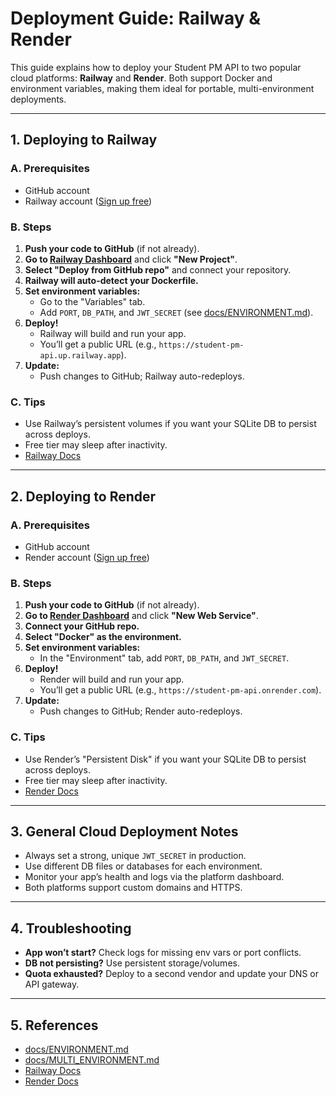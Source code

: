 # Deployment Guide: Railway & Render

This guide explains how to deploy your Student PM API to two popular cloud platforms: **Railway** and **Render**. Both support Docker and environment variables, making them ideal for portable, multi-environment deployments.

---

## 1. Deploying to Railway

### A. Prerequisites
- GitHub account
- Railway account ([Sign up free](https://railway.app/))

### B. Steps
1. **Push your code to GitHub** (if not already).
2. **Go to [Railway Dashboard](https://railway.app/dashboard)** and click **"New Project"**.
3. **Select "Deploy from GitHub repo"** and connect your repository.
4. **Railway will auto-detect your Dockerfile.**
5. **Set environment variables:**
   - Go to the "Variables" tab.
   - Add `PORT`, `DB_PATH`, and `JWT_SECRET` (see [docs/ENVIRONMENT.md](ENVIRONMENT.md)).
6. **Deploy!**
   - Railway will build and run your app.
   - You’ll get a public URL (e.g., `https://student-pm-api.up.railway.app`).
7. **Update:**
   - Push changes to GitHub; Railway auto-redeploys.

### C. Tips
- Use Railway’s persistent volumes if you want your SQLite DB to persist across deploys.
- Free tier may sleep after inactivity.
- [Railway Docs](https://docs.railway.app/)

---

## 2. Deploying to Render

### A. Prerequisites
- GitHub account
- Render account ([Sign up free](https://render.com/))

### B. Steps
1. **Push your code to GitHub** (if not already).
2. **Go to [Render Dashboard](https://dashboard.render.com/)** and click **"New Web Service"**.
3. **Connect your GitHub repo.**
4. **Select "Docker" as the environment.**
5. **Set environment variables:**
   - In the "Environment" tab, add `PORT`, `DB_PATH`, and `JWT_SECRET`.
6. **Deploy!**
   - Render will build and run your app.
   - You’ll get a public URL (e.g., `https://student-pm-api.onrender.com`).
7. **Update:**
   - Push changes to GitHub; Render auto-redeploys.

### C. Tips
- Use Render’s "Persistent Disk" if you want your SQLite DB to persist across deploys.
- Free tier may sleep after inactivity.
- [Render Docs](https://render.com/docs)

---

## 3. General Cloud Deployment Notes
- Always set a strong, unique `JWT_SECRET` in production.
- Use different DB files or databases for each environment.
- Monitor your app’s health and logs via the platform dashboard.
- Both platforms support custom domains and HTTPS.

---

## 4. Troubleshooting
- **App won’t start?** Check logs for missing env vars or port conflicts.
- **DB not persisting?** Use persistent storage/volumes.
- **Quota exhausted?** Deploy to a second vendor and update your DNS or API gateway.

---

## 5. References
- [docs/ENVIRONMENT.md](ENVIRONMENT.md)
- [docs/MULTI_ENVIRONMENT.md](MULTI_ENVIRONMENT.md)
- [Railway Docs](https://docs.railway.app/)
- [Render Docs](https://render.com/docs) 